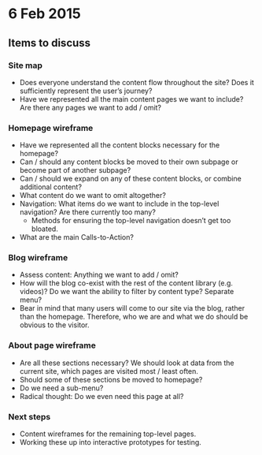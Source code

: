 # 6 Feb 2015

## Items to discuss

### Site map
* Does everyone understand the content flow throughout the site? Does it sufficiently represent the user’s journey?
* Have we represented all the main content pages we want to include? Are there any pages we want to add / omit?

### Homepage wireframe
* Have we represented all the content blocks necessary for the homepage?
* Can / should any content blocks be moved to their own subpage or become part of another subpage?
* Can / should we expand on any of these content blocks, or combine additional content?
* What content do we want to omit altogether?
* Navigation: What items do we want to include in the top-level navigation? Are there currently too many?
    - Methods for ensuring the top-level navigation doesn’t get too bloated.
* What are the main Calls-to-Action?

### Blog wireframe
* Assess content: Anything we want to add / omit?
* How will the blog co-exist with the rest of the content library (e.g. videos)? Do we want the ability to filter by content type? Separate menu?
* Bear in mind that many users will come to our site via the blog, rather than the homepage. Therefore, who we are and what we do should be obvious to the visitor.

### About page wireframe
* Are all these sections necessary? We should look at data from the current site, which pages are visited most / least often.
* Should some of these sections be moved to homepage?
* Do we need a sub-menu?
* Radical thought: Do we even need this page at all?

### Next steps
* Content wireframes for the remaining top-level pages.
* Working these up into interactive prototypes for testing.